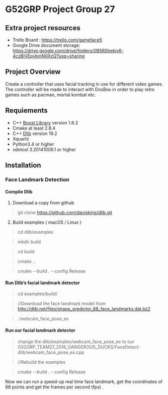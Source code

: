 # G52GRP Project Group 27

## Extra project resources
* Trello Board : https://trello.com/gameface5
* Google Drive document storage: https://drive.google.com/drive/folders/0B5RShekiv6-4czBlVEpybmN0XzQ?usp=sharing


## Project Overview  
Create a controller that uses facial tracking in use for different video games.
The controller will be made to interact with DosBox in order to play retro games such as pacman, mortal kombat etc.

## Requiements  

* C++ [Boost Library](https://sourceforge.net/projects/boost/files/boost/1.62.0/)  version 1.6.2     
* Cmake at least 2.8.4     
* C++ [Dlib](http://dlib.net/) version 19.2   
* Xquartz
* Python3.4 or higher
* xdotool 3.20141006.1 or higher

## Installation
### Face Landmark Detection
#### Compile Dlib
1. Download a copy from github

> git clone https://github.com/davisking/dlib.git

2. Build examples ( macOS / Linux )

> cd dlib/examples

> mkdir build

> cd build

> cmake .. 

> cmake --build . --config Release

#### Run Dlib’s facial landmark detector
> cd examples/build/

> //Download the face landmark model  from http://dlib.net/files/shape_predictor_68_face_landmarks.dat.bz2

> ./webcam_face_pose_ex

#### Run our facial landmark detector
> change the dlib/examples/webcam_face_pose_ex  to our G52GRP_TEAM27_2016_DANGEROUS_DUCKS/FaceDetect-dlib/webcam_face_pose_ex.cpp

> //Rebuild the examples

> cmake --build . --config Release

Now we can run a speed-up real time face landmark, get the coordinates of 68 points and get the frames per second (fps) .



